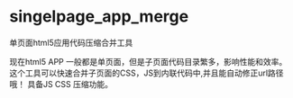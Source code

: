 # singelpage_app_merge
单页面html5应用代码压缩合并工具

现在html5 APP 一般都是单页面，但是子页面代码目录繁多，影响性能和效率。这个工具可以快速合并子页面的CSS，JS到内联代码中,并且能自动修正url路径哦！
具备JS CSS 压缩功能。
